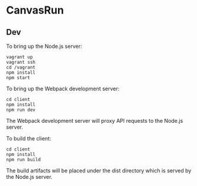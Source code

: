 # CanvasRun

## Dev

To bring up the Node.js server:

```
vagrant up
vagrant ssh
cd /vagrant
npm install
npm start
```

To bring up the Webpack development server:

```
cd client
npm install
npm run dev
```

The Webpack development server will proxy API requests to the Node.js server.

To build the client:

```
cd client
npm install
npm run build
```

The build artifacts will be placed under the dist directory which is served by the Node.js server.
